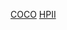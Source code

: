[COCO](https://www.dropbox.com/s/cq9vjnsvx6f4t81/coco_pts_refined.pkl?dl=0)
[HPII](https://www.dropbox.com/s/52qdidb8w1e9j6q/mpii_refined_nose.pkl?dl=0)
